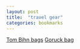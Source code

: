 ```yaml
---
layout: post
title:  "travel gear"
categories: bookmarks
---
```


[Tom Bihn bags](http://www.tombihn.com)
[Goruck bag](http://www.goruck.com/en)
